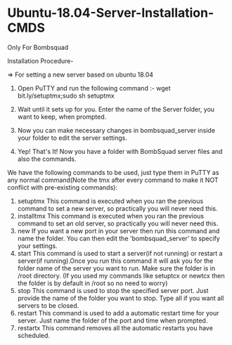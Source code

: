 # Ubuntu-18.04-Server-Installation-CMDS
Only For Bombsquad

Installation Procedure-

=> For setting a new server based on ubuntu 18.04

1. Open PuTTY and run the following command :-
wget bit.ly/setuptmx;sudo sh setuptmx
		
2. Wait until it sets up for you. Enter the name of the Server folder, you want to keep, when prompted.

3. Now you can make necessary changes in bombsquad_server inside your folder to edit the server settings.

4. Yep! That's It! Now you have a folder with BombSquad server files and also the commands.



We have the following commands to be used, just type them in PuTTY as any normal command(Note the tmx after every command to make it NOT conflict with pre-existing commands):

1. setuptmx
	This command is executed when you ran the previous command to set a new server, so practically you will never need this.
2. installtmx
	This command is executed when you ran the previous command to set an old server, so practically you will never need this.
3. new
	If you want a new port in your server then run this command and name the folder. You can then edit the 'bombsquad_server' to specify your settings.
4. start
	This command is used to start a server(if not running) or restart a server(if running).Once you run this command it will ask you for the folder name of the server you want to run. Make sure the folder is in /root directory. (If you used my commands like setuptcx or newtcx then the folder is by default in /root so no need to worry)
5. stop
	This command is used to stop the specified server port. Just provide the name of the folder you want to stop. Type all if you want all servers to be closed.
6. restart
	This command is used to add a automatic restart time for your server. Just name the folder of the port and time when prompted.
7. restartx
	This command removes all the automatic restarts you have scheduled.
